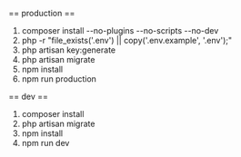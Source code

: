 == production ==
1. composer install --no-plugins --no-scripts --no-dev
2. php -r "file_exists('.env') || copy('.env.example', '.env');"
3. php artisan key:generate
4. php artisan migrate
5. npm install
6. npm run production

== dev ==
1. composer install
2. php artisan migrate
3. npm install
4. npm run dev
